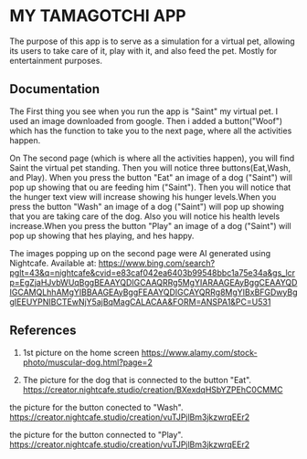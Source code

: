 
# MY TAMAGOTCHI APP

The purpose of this app is to serve as a simulation for a virtual pet, allowing its users to take care of it, play with it, and also feed the pet. Mostly for entertainment purposes.


## Documentation

The First thing you see when you run the app is "Saint" my virtual pet.
I used an image downloaded from google. Then i added a button("Woof") which has the function to take you to the next page, where all the activities happen.

On The second page (which is where all the activities happen), you will find Saint the virtual pet standing. Then you will notice three buttons(Eat,Wash, and Play). When you press the button "Eat" an image of a dog ("Saint") will pop up showing that ou are feeding him ("Saint"). Then you will notice that the hunger text view will increase showing his hunger levels.When you press the button "Wash" an image of a dog ("Saint") will pop up showing that you are taking care of the dog. Also you will notice his health levels increase.When you press the button "Play" an image of a dog ("Saint") will pop up showing that hes playing, and hes happy.

The images popping up on the second page were AI generated using Nightcafe. Available at: https://www.bing.com/search?pglt=43&q=nightcafe&cvid=e83caf042ea6403b99548bbc1a75e34a&gs_lcrp=EgZjaHJvbWUqBggBEAAYQDIGCAAQRRg5MgYIARAAGEAyBggCEAAYQDIGCAMQLhhAMgYIBBAAGEAyBggFEAAYQDIGCAYQRRg8MgYIBxBFGDwyBggIEEUYPNIBCTEwNjY5ajBqMagCALACAA&FORM=ANSPA1&PC=U531

## References

1. 1st picture on the home screen
https://www.alamy.com/stock-photo/muscular-dog.html?page=2 

2. The picture for the dog that is connected to the button "Eat". https://creator.nightcafe.studio/creation/BXexdqHSbYZPEhC0CMMC 

the picture for the button conected to "Wash". https://creator.nightcafe.studio/creation/vuTJPjlBm3jkzwrqEEr2 

the picture for the button connected to "Play". https://creator.nightcafe.studio/creation/vuTJPjlBm3jkzwrqEEr2 
